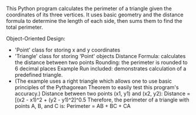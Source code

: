 This Python program calculates the perimeter of a triangle given the coordinates of its three vertices.
It uses basic geometry and the distance formula to determine the length of each side, then sums them to find the total perimeter.

Object-Oriented Design:
  - 'Point' class for storing x and y coordinates
  - 'Triangle' class for storing 'Point' objects
Distance Formula: calculates the distance between two points
Rounding: the perimeter is rounded to 6 decimal places
Example Run included: demonstrates calculation of a predefined triangle.
  - (The example uses a right triangle which allows one to use basic principles of the Pythagorean Theorem to easily test this program's accuracy.)
Distance between two points (x1, y1) and (x2, y2):
      Distance = [(x2 - x1)^2 + (y2 - y1)^2]^0.5
Therefore, the perimeter of a triangle with points A, B, and C is:
      Perimeter = AB + BC + CA
